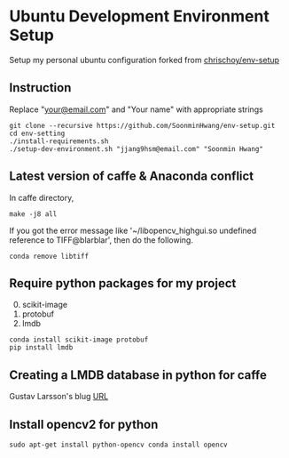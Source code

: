 # Ubuntu Development Environment Setup

Setup my personal ubuntu configuration forked from [chrischoy/env-setup](https://github.com/chrischoy/env-setup) 

## Instruction

Replace "your@email.com" and "Your name" with appropriate strings


	git clone --recursive https://github.com/SoonminHwang/env-setup.git
	cd env-setting
	./install-requirements.sh
	./setup-dev-environment.sh "jjang9hsm@email.com" "Soonmin Hwang"



## Latest version of caffe & Anaconda conflict
In caffe directory,

	make -j8 all


If you got the error message like '~/libopencv_highgui.so undefined reference to TIFF@blarblar', then do the following.

	conda remove libtiff



## Require python packages for my project
0. scikit-image
0. protobuf
0. lmdb


```
conda install scikit-image protobuf
pip install lmdb
```

## Creating a LMDB database in python for caffe
Gustav Larsson's blug [URL](https://deepdish.io/2015/04/28/creating-lmdb-in-python/)


## Install opencv2 for python
``
sudo apt-get install python-opencv
conda install opencv
``
